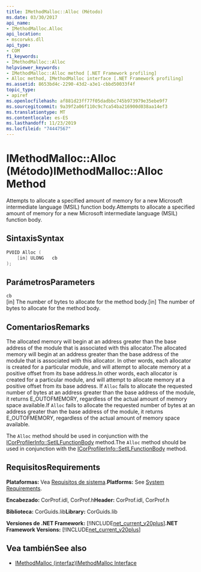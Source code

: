 ```yaml
---
title: IMethodMalloc::Alloc (Método)
ms.date: 03/30/2017
api_name:
- IMethodMalloc.Alloc
api_location:
- mscorwks.dll
api_type:
- COM
f1_keywords:
- IMethodMalloc::Alloc
helpviewer_keywords:
- IMethodMalloc::Alloc method [.NET Framework profiling]
- Alloc method, IMethodMalloc interface [.NET Framework profiling]
ms.assetid: 8653bd4c-2290-43d2-a3e1-cbbd50033f4f
topic_type:
- apiref
ms.openlocfilehash: af881d23ff77f05dadbbc745b973979e35ebe9f7
ms.sourcegitcommit: 9a39f2a06f110c9c7ca54ba216900d038aa14ef3
ms.translationtype: MT
ms.contentlocale: es-ES
ms.lasthandoff: 11/23/2019
ms.locfileid: "74447567"
---
```

# <a name="imethodmallocalloc-method"></a><span data-ttu-id="2e2ba-102">IMethodMalloc::Alloc (Método)</span><span class="sxs-lookup"><span data-stu-id="2e2ba-102">IMethodMalloc::Alloc Method</span></span>

<span data-ttu-id="2e2ba-103">Attempts to allocate a specified amount of memory for a new Microsoft intermediate language (MSIL) function body.</span><span class="sxs-lookup"><span data-stu-id="2e2ba-103">Attempts to allocate a specified amount of memory for a new Microsoft intermediate language (MSIL) function body.</span></span>

## <a name="syntax"></a><span data-ttu-id="2e2ba-104">Sintaxis</span><span class="sxs-lookup"><span data-stu-id="2e2ba-104">Syntax</span></span>

```cpp
PVOID Alloc (
    [in] ULONG   cb
);
```

## <a name="parameters"></a><span data-ttu-id="2e2ba-105">Parámetros</span><span class="sxs-lookup"><span data-stu-id="2e2ba-105">Parameters</span></span>

`cb`\
<span data-ttu-id="2e2ba-106">[in] The number of bytes to allocate for the method body.</span><span class="sxs-lookup"><span data-stu-id="2e2ba-106">[in] The number of bytes to allocate for the method body.</span></span>

## <a name="remarks"></a><span data-ttu-id="2e2ba-107">Comentarios</span><span class="sxs-lookup"><span data-stu-id="2e2ba-107">Remarks</span></span>

 <span data-ttu-id="2e2ba-108">The allocated memory will begin at an address greater than the base address of the module that is associated with this allocator.</span><span class="sxs-lookup"><span data-stu-id="2e2ba-108">The allocated memory will begin at an address greater than the base address of the module that is associated with this allocator.</span></span> <span data-ttu-id="2e2ba-109">In other words, each allocator is created for a particular module, and will attempt to allocate memory at a positive offset from its base address.</span><span class="sxs-lookup"><span data-stu-id="2e2ba-109">In other words, each allocator is created for a particular module, and will attempt to allocate memory at a positive offset from its base address.</span></span> <span data-ttu-id="2e2ba-110">If `Alloc` fails to allocate the requested number of bytes at an address greater than the base address of the module, it returns E_OUTOFMEMORY, regardless of the actual amount of memory space available.</span><span class="sxs-lookup"><span data-stu-id="2e2ba-110">If `Alloc` fails to allocate the requested number of bytes at an address greater than the base address of the module, it returns E_OUTOFMEMORY, regardless of the actual amount of memory space available.</span></span>

 <span data-ttu-id="2e2ba-111">The `Alloc` method should be used in conjunction with the [ICorProfilerInfo::SetILFunctionBody](icorprofilerinfo-setilfunctionbody-method.md) method.</span><span class="sxs-lookup"><span data-stu-id="2e2ba-111">The `Alloc` method should be used in conjunction with the [ICorProfilerInfo::SetILFunctionBody](icorprofilerinfo-setilfunctionbody-method.md) method.</span></span>

## <a name="requirements"></a><span data-ttu-id="2e2ba-112">Requisitos</span><span class="sxs-lookup"><span data-stu-id="2e2ba-112">Requirements</span></span>
 <span data-ttu-id="2e2ba-113">**Plataformas:** Vea [Requisitos de sistema](../../../../docs/framework/get-started/system-requirements.md).</span><span class="sxs-lookup"><span data-stu-id="2e2ba-113">**Platforms:** See [System Requirements](../../../../docs/framework/get-started/system-requirements.md).</span></span>

 <span data-ttu-id="2e2ba-114">**Encabezado:** CorProf.idl, CorProf.h</span><span class="sxs-lookup"><span data-stu-id="2e2ba-114">**Header:** CorProf.idl, CorProf.h</span></span>

 <span data-ttu-id="2e2ba-115">**Biblioteca:** CorGuids.lib</span><span class="sxs-lookup"><span data-stu-id="2e2ba-115">**Library:** CorGuids.lib</span></span>

 <span data-ttu-id="2e2ba-116">**Versiones de .NET Framework:** [!INCLUDE[net_current_v20plus](../../../../includes/net-current-v20plus-md.md)]</span><span class="sxs-lookup"><span data-stu-id="2e2ba-116">**.NET Framework Versions:** [!INCLUDE[net_current_v20plus](../../../../includes/net-current-v20plus-md.md)]</span></span>

## <a name="see-also"></a><span data-ttu-id="2e2ba-117">Vea también</span><span class="sxs-lookup"><span data-stu-id="2e2ba-117">See also</span></span>

- [<span data-ttu-id="2e2ba-118">IMethodMalloc (interfaz)</span><span class="sxs-lookup"><span data-stu-id="2e2ba-118">IMethodMalloc Interface</span></span>](imethodmalloc-interface.md)
